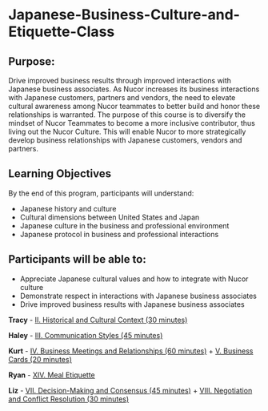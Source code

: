# Japanese-Business-Culture-and-Etiquette-Class

## Purpose:
Drive improved business results through improved interactions with Japanese business associates.  As Nucor increases its business interactions with Japanese customers, partners and vendors, the need to elevate cultural awareness among Nucor teammates to better build and honor these relationships is warranted.  The purpose of this course is to diversify the mindset of Nucor Teammates to become a more inclusive contributor, thus living out the Nucor Culture.  This will enable Nucor to more strategically develop business relationships with Japanese customers, vendors and partners. 
  
## Learning Objectives
By the end of this program, participants will understand:
- Japanese history and culture 
- Cultural dimensions between United States and Japan 
- Japanese culture in the business and professional environment
- Japanese protocol in business and professional interactions

## Participants will be able to:
- Appreciate Japanese cultural values and how to integrate with Nucor culture
- Demonstrate respect in interactions with Japanese business associates
- Drive improved business results with Japanese business associates


**Tracy** - [II. Historical and Cultural Context (30 minutes)](https://github.com/rgauvin630/Japanese-Business-Culture-and-Etiquette-Class/blob/main/II.%20Historical%20and%20Cultural%20Context%20(30%20minutes).md)

**Haley** - [III. Communication Styles (45 minutes)](https://github.com/rgauvin630/Japanese-Business-Culture-and-Etiquette-Class/blob/main/III.%20Communication%20Styles%20(45%20minutes).md)

**Kurt** - [IV. Business Meetings and Relationships (60 minutes)](https://github.com/rgauvin630/Japanese-Business-Culture-and-Etiquette-Class/blob/main/IV.%20Business%20Meetings%20and%20Relationships%20(60%20minutes).md) + [V. Business Cards (20 minutes)](https://github.com/rgauvin630/Japanese-Business-Culture-and-Etiquette-Class/blob/main/V.%20Business%20Cards%20(20%20minutes).md)

**Ryan** - [XIV. Meal Etiquette](https://github.com/rgauvin630/Japanese-Business-Culture-and-Etiquette-Class/blob/main/XIV.%20Meal%20Etiquette.md)

**Liz** - [VII. Decision-Making and Consensus (45 minutes)](https://github.com/rgauvin630/Japanese-Business-Culture-and-Etiquette-Class/blob/main/VII.%20Decision-Making%20and%20Consensus%20(45%20minutes).md) + [VIII. Negotiation and Conflict Resolution (30 minutes)](https://github.com/rgauvin630/Japanese-Business-Culture-and-Etiquette-Class/blob/main/VIII.%20Negotiation%20and%20Conflict%20Resolution%20(30%20minutes).md)
 
